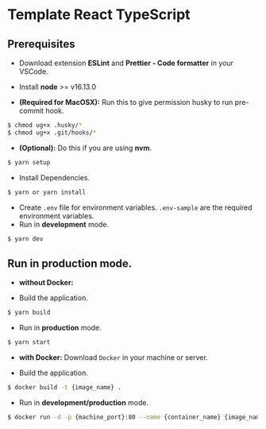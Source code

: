 # Template React TypeScript

## Prerequisites

- Download extension **ESLint** and **Prettier - Code formatter** in your VSCode.
- Install **node** >= v16.13.0

- **(Required for MacOSX):** Run this to give permission husky to run pre-commit hook.

```bash
$ chmod ug+x .husky/*
$ chmod ug+x .git/hooks/*
```

- **(Optional):** Do this if you are using **nvm**.

```bash
$ yarn setup
```

- Install Dependencies.

```bash
$ yarn or yarn install
```

- Create `.env` file for environment variables. `.env-sample` are the required environment variables.
- Run in **development** mode.

```bash
$ yarn dev
```

## Run in production mode.

- **without Docker:**

- Build the application.

```bash
$ yarn build
```

- Run in **production** mode.

```bash
$ yarn start
```

- **with Docker:** Download `Docker` in your machine or server.

- Build the application.

```bash
$ docker build -t {image_name} .
```

- Run in **development/production** mode.

```bash
$ docker run -d -p {machine_port}:80 --name {container_name} {image_name}
```
